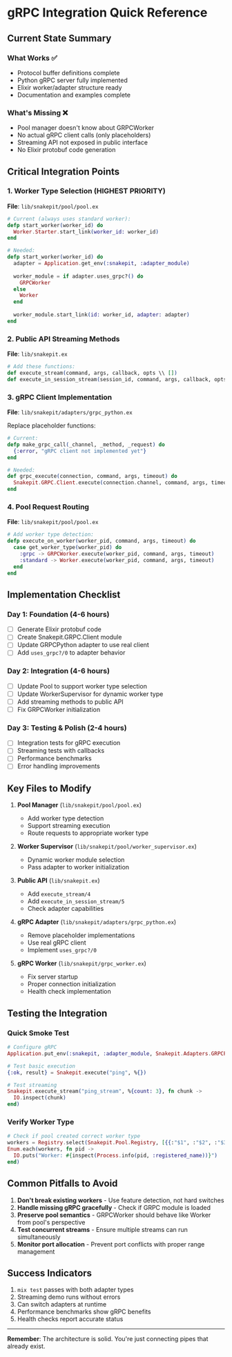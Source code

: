 # gRPC Integration Quick Reference

## Current State Summary

### What Works ✅
- Protocol buffer definitions complete
- Python gRPC server fully implemented
- Elixir worker/adapter structure ready
- Documentation and examples complete

### What's Missing ❌
- Pool manager doesn't know about GRPCWorker
- No actual gRPC client calls (only placeholders)
- Streaming API not exposed in public interface
- No Elixir protobuf code generation

## Critical Integration Points

### 1. Worker Type Selection (HIGHEST PRIORITY)

**File**: `lib/snakepit/pool/pool.ex`

```elixir
# Current (always uses standard worker):
defp start_worker(worker_id) do
  Worker.Starter.start_link(worker_id: worker_id)
end

# Needed:
defp start_worker(worker_id) do
  adapter = Application.get_env(:snakepit, :adapter_module)
  
  worker_module = if adapter.uses_grpc?() do
    GRPCWorker
  else
    Worker
  end
  
  worker_module.start_link(id: worker_id, adapter: adapter)
end
```

### 2. Public API Streaming Methods

**File**: `lib/snakepit.ex`

```elixir
# Add these functions:
def execute_stream(command, args, callback, opts \\ [])
def execute_in_session_stream(session_id, command, args, callback, opts \\ [])
```

### 3. gRPC Client Implementation

**File**: `lib/snakepit/adapters/grpc_python.ex`

Replace placeholder functions:
```elixir
# Current:
defp make_grpc_call(_channel, _method, _request) do
  {:error, "gRPC client not implemented yet"}
end

# Needed:
def grpc_execute(connection, command, args, timeout) do
  Snakepit.GRPC.Client.execute(connection.channel, command, args, timeout)
end
```

### 4. Pool Request Routing

**File**: `lib/snakepit/pool/pool.ex`

```elixir
# Add worker type detection:
defp execute_on_worker(worker_pid, command, args, timeout) do
  case get_worker_type(worker_pid) do
    :grpc -> GRPCWorker.execute(worker_pid, command, args, timeout)
    :standard -> Worker.execute(worker_pid, command, args, timeout)
  end
end
```

## Implementation Checklist

### Day 1: Foundation (4-6 hours)
- [ ] Generate Elixir protobuf code
- [ ] Create Snakepit.GRPC.Client module
- [ ] Update GRPCPython adapter to use real client
- [ ] Add `uses_grpc?/0` to adapter behavior

### Day 2: Integration (4-6 hours)
- [ ] Update Pool to support worker type selection
- [ ] Update WorkerSupervisor for dynamic worker type
- [ ] Add streaming methods to public API
- [ ] Fix GRPCWorker initialization

### Day 3: Testing & Polish (2-4 hours)
- [ ] Integration tests for gRPC execution
- [ ] Streaming tests with callbacks
- [ ] Performance benchmarks
- [ ] Error handling improvements

## Key Files to Modify

1. **Pool Manager** (`lib/snakepit/pool/pool.ex`)
   - Add worker type detection
   - Support streaming execution
   - Route requests to appropriate worker type

2. **Worker Supervisor** (`lib/snakepit/pool/worker_supervisor.ex`)
   - Dynamic worker module selection
   - Pass adapter to worker initialization

3. **Public API** (`lib/snakepit.ex`)
   - Add `execute_stream/4`
   - Add `execute_in_session_stream/5`
   - Check adapter capabilities

4. **gRPC Adapter** (`lib/snakepit/adapters/grpc_python.ex`)
   - Remove placeholder implementations
   - Use real gRPC client
   - Implement `uses_grpc?/0`

5. **gRPC Worker** (`lib/snakepit/grpc_worker.ex`)
   - Fix server startup
   - Proper connection initialization
   - Health check implementation

## Testing the Integration

### Quick Smoke Test
```elixir
# Configure gRPC
Application.put_env(:snakepit, :adapter_module, Snakepit.Adapters.GRPCPython)

# Test basic execution
{:ok, result} = Snakepit.execute("ping", %{})

# Test streaming
Snakepit.execute_stream("ping_stream", %{count: 3}, fn chunk ->
  IO.inspect(chunk)
end)
```

### Verify Worker Type
```elixir
# Check if pool created correct worker type
workers = Registry.select(Snakepit.Pool.Registry, [{{:"$1", :"$2", :"$3"}, [], [:"$2"]}])
Enum.each(workers, fn pid ->
  IO.puts("Worker: #{inspect(Process.info(pid, :registered_name))}")
end)
```

## Common Pitfalls to Avoid

1. **Don't break existing workers** - Use feature detection, not hard switches
2. **Handle missing gRPC gracefully** - Check if GRPC module is loaded
3. **Preserve pool semantics** - GRPCWorker should behave like Worker from pool's perspective
4. **Test concurrent streams** - Ensure multiple streams can run simultaneously
5. **Monitor port allocation** - Prevent port conflicts with proper range management

## Success Indicators

1. `mix test` passes with both adapter types
2. Streaming demo runs without errors
3. Can switch adapters at runtime
4. Performance benchmarks show gRPC benefits
5. Health checks report accurate status

---

**Remember**: The architecture is solid. You're just connecting pipes that already exist.